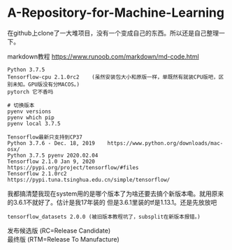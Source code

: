 # A-Repository-for-Machine-Learning

在github上clone了一大堆项目，没有一个变成自己的东西。所以还是自己整理一下。

markdown教程 https://www.runoob.com/markdown/md-code.html
```
Python 3.7.5
Tensorflow-cpu 2.1.0rc2    (虽然安装包大小和原版一样，单既然有就装CPU版吧，区别未知。GPU版没有分MACOS。)
pytorch 它不香吗

# 切换版本
pyenv versions
pyenv which pip
pyenv local 3.7.5

Tensorflow最新只支持到CP37  
Python 3.7.6 - Dec. 18, 2019    https://www.python.org/downloads/mac-osx/
Python 3.7.5 pyenv 2020.02.04
Tensorflow 2.1.0 Jan 9, 2020 https://pypi.org/project/tensorflow/#files
Tensorflow 2.1.0rc2 https://pypi.tuna.tsinghua.edu.cn/simple/tensorflow/
```
我都搞清楚我现在system用的是哪个版本了为啥还要去搞个新版本嘞。就用原来的3.6.1不就好了。估计是我17年装的
但是3.6.1里装的tf是1.13.1。还是先放放吧

```
tensorflow_datasets 2.0.0 (被旧版本教程坑了，subsplit在新版本报错。)
```

发布候选版 (RC=Release Candidate)  
最终版 (RTM=Release To Manufacture)

